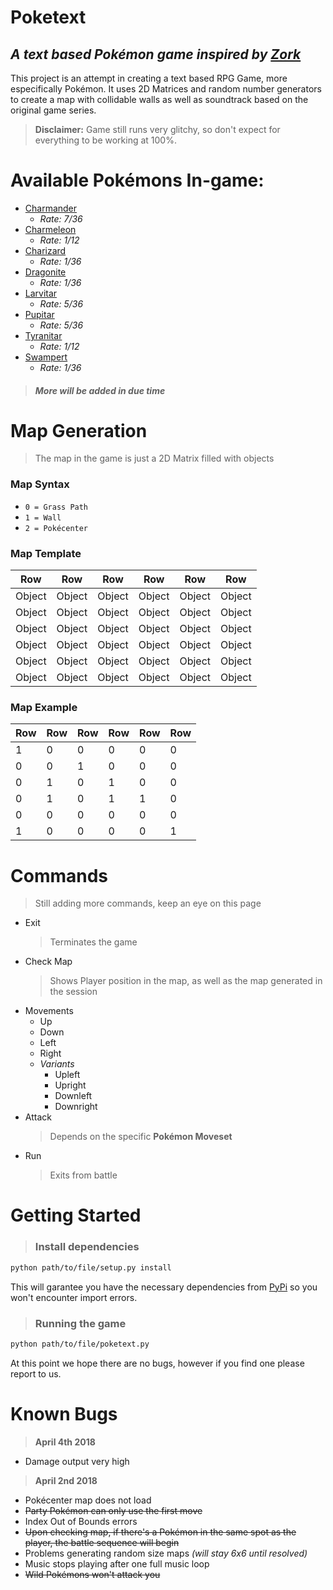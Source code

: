 # **Poketext**
## *A text based Pokémon game inspired by [Zork](https://en.wikipedia.org/wiki/Zork)*
This project is an attempt in creating a text based RPG Game, more especifically Pokémon. It uses 2D Matrices and random number generators to create a map with collidable walls as well as soundtrack based on the original game series.
 
>**Disclaimer:** Game still runs very glitchy, so don't expect for everything to be working at 100%.
# **Available Pokémons In-game**:
* [Charmander](https://bulbapedia.bulbagarden.net/wiki/Charmander_(Pok%C3%A9mon))
    * *Rate: 7/36*
* [Charmeleon](https://bulbapedia.bulbagarden.net/wiki/Charmeleon_(Pok%C3%A9mon))
    * *Rate: 1/12*
* [Charizard](https://bulbapedia.bulbagarden.net/wiki/Charizard_(Pok%C3%A9mon))
    * *Rate: 1/36*
* [Dragonite](https://bulbapedia.bulbagarden.net/wiki/Dragonite_(Pok%C3%A9mon))
    * *Rate: 1/36*
* [Larvitar](https://bulbapedia.bulbagarden.net/wiki/Larvitar_(Pok%C3%A9mon))
    * *Rate: 5/36*
* [Pupitar](https://bulbapedia.bulbagarden.net/wiki/Pupitar_(Pok%C3%A9mon))
    * *Rate: 5/36*
* [Tyranitar](https://bulbapedia.bulbagarden.net/wiki/Tyranitar_(Pok%C3%A9mon))
    * *Rate: 1/12*
* [Swampert](https://bulbapedia.bulbagarden.net/wiki/Swampert_(Pok%C3%A9mon))
    * *Rate: 1/36*

>##### More will be added in due time

# **Map Generation**
>The map in the game is just a 2D Matrix filled with objects
### **Map Syntax**
* `0 = Grass Path`
* `1 = Wall`
* `2 = Pokécenter` 

### **Map Template**
<center>

Row | Row | Row | Row | Row | Row
--- | --- | --- | --- | --- | ---
Object | Object | Object | Object | Object | Object
Object | Object | Object | Object | Object | Object
Object | Object | Object | Object | Object | Object
Object | Object | Object | Object | Object | Object
Object | Object | Object | Object | Object | Object
Object | Object | Object | Object | Object | Object

</center>

### **Map Example**
<center>

Row | Row | Row | Row | Row | Row
--- | --- | --- | --- | --- | ---
1 | 0 | 0 | 0 | 0 | 0
0 | 0 | 1 | 0 | 0 | 0
0 | 1 | 0 | 1 | 0 | 0
0 | 1 | 0 | 1 | 1 | 0
0 | 0 | 0 | 0 | 0 | 0
1 | 0 | 0 | 0 | 0 | 1

</center>

# **Commands**
> Still adding more commands, keep an eye on this page
* Exit
    >Terminates the game
* Check Map
    >Shows Player position in the map, as well as the map generated in the session
* Movements
    * Up
    * Down
    * Left
    * Right
    * *Variants*
        * Upleft
        * Upright
        * Downleft
        * Downright
* Attack
    >Depends on the specific **Pokémon Moveset**
* Run
    >Exits from battle

# Getting Started
>### Install dependencies
```bash
python path/to/file/setup.py install
```
This will garantee you have the necessary dependencies from [PyPi](https://pypi.python.org/pypi) so you won't encounter import errors.


>### Running the game
```bash
python path/to/file/poketext.py
```
At this point we hope there are no bugs, however if you find one please report to us.



# Known Bugs
>**April 4th 2018**
* Damage output very high
>**April 2nd 2018**
* Pokécenter map does not load
* ~~Party Pokémon can only use the first move~~
* Index Out of Bounds errors
* ~~Upon checking map, if there's a Pokémon in the same spot as the player, the battle sequence will begin~~
* Problems generating random size maps *(will stay 6x6 until resolved)*
* Music stops playing after one full music loop
* ~~Wild Pokémons won't attack you~~
